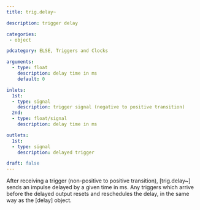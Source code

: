 ```yaml
---
title: trig.delay~

description: trigger delay

categories:
 - object

pdcategory: ELSE, Triggers and Clocks

arguments:
  - type: float
    description: delay time in ms
    default: 0

inlets:
  1st:
  - type: signal
    description: trigger signal (negative to positive transition)
  2nd:
  - type: float/signal
    description: delay time in ms

outlets:
  1st:
  - type: signal
    description: delayed trigger

draft: false
---
```


After receiving a trigger (non-positive to positive transition), [trig.delay~] sends an impulse delayed by a given time in ms. Any triggers which arrive before the delayed output resets and reschedules the delay, in the same way as the [delay] object.
